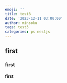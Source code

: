 ```yaml
---
emoji: ''
title: test3
date: '2023-12-11 03:00:00'
author: minsoku
tags: test3
categories: ps nestjs
---
```


## first
### first
#### first

